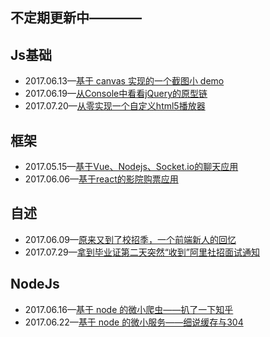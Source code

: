 ## 不定期更新中————

## Js基础
 - 2017.06.13—[基于 canvas 实现的一个截图小 demo](https://github.com/Aaaaaaaty/Blog/issues/5)
 - 2017.06.19—[从Console中看看jQuery的原型链](https://github.com/Aaaaaaaty/Blog/issues/7)
 - 2017.07.20—[从零实现一个自定义html5播放器](https://github.com/Aaaaaaaty/Blog/issues/9)

## 框架
 - 2017.05.15—[基于Vue、Nodejs、Socket.io的聊天应用](https://github.com/Aaaaaaaty/Blog/issues/2)
 - 2017.06.06—[基于react的影院购票应用](https://github.com/Aaaaaaaty/Blog/issues/3)

## 自述
 - 2017.06.09—[原来又到了校招季，一个前端新人的回忆](https://github.com/Aaaaaaaty/Blog/issues/4)
 - 2017.07.29—[拿到毕业证第二天突然“收到”阿里社招面试通知](https://github.com/Aaaaaaaty/Blog/issues/10)
 
## NodeJs
 - 2017.06.16—[基于 node 的微小爬虫——扒了一下知乎](https://github.com/Aaaaaaaty/Blog/issues/6)
 - 2017.06.22—[基于 node 的微小服务——细说缓存与304](https://github.com/Aaaaaaaty/Blog/issues/8)

